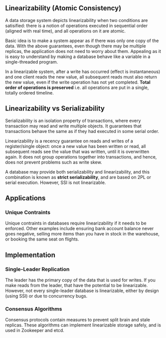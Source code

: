 ## Linearizability (Atomic Consistency)

A data storage system depicts linearizability when two conditions are satisified: there is a notion of operations executed in sequential order (aligned with real time), and all operations on it are atomic.

Basic idea is to make a system appear as if there was only one copy of the data. With the above guarantees, even though there may be multiple replicas, the application does not need to worry about them. Appealing as it is easy to understand by making a database behave like a variable in a single-threaded program.

In a linearizable system, after a write has occurred (effect is instantaneous) and one client reads the new value, all subsequent reads must also return the new value, even if the write operation has not yet completed. **Total order of operations is preserved** i.e. all operations are put in a single, totally ordered timeline.

## Linearizability vs Serializability

Serializability is an isolation property of transactions, where every transaction may read and write multiple objects. It guarantees that transactions behave the same as if they had executed in some serial order.

Linearizability is a recency guarantee on reads and writes of a register/single object: once a new value has been written or read, all subsequent reads see the value that was written, until it is overwritten again. It does not group operations together into transactions, and hence, does not prevent problems such as write skew.

A database may provide both serializability and linearizability, and this combination is known as **strict serializability**, and are based on 2PL or serial execution. However, SSI is not linearizable.

## Applications

### Unique Contraints

Unique contraints in databases require linearizability if it needs to be enforced. Other examples include ensuring bank account balance never goes negative, selling more items than you have in stock in the warehouse, or booking the same seat on flights.

## Implementation

### Single-Leader Replication

The leader has the primary copy of the data that is used for writes. If you make reads from the leader, that have the potential to be linearizable. However, not every single-leader database is linearizable, either by design (using SSI) or due to concurrency bugs.

### Consensus Algorithms

Consensus protocols contain measures to prevent split brain and stale replicas. These algorithms can implement linearizable storage safely, and is used in Zookeeper and etcd.
